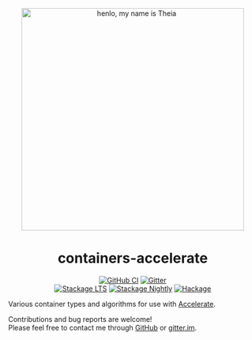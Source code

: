 <div align="center">
<img width="450" src="https://github.com/AccelerateHS/accelerate/raw/master/images/accelerate-logo-text-v.png?raw=true" alt="henlo, my name is Theia"/>

# containers-accelerate

[![GitHub CI](https://github.com/tmcdonell/containers-accelerate/workflows/CI/badge.svg)](https://github.com/tmcdonell/containers-accelerate/actions)
[![Gitter](https://img.shields.io/gitter/room/nwjs/nw.js.svg)](https://gitter.im/AccelerateHS/Lobby)
<br>
[![Stackage LTS](https://stackage.org/package/containers-accelerate/badge/lts)](https://stackage.org/lts/package/containers-accelerate)
[![Stackage Nightly](https://stackage.org/package/containers-accelerate/badge/nightly)](https://stackage.org/nightly/package/containers-accelerate)
[![Hackage](https://img.shields.io/hackage/v/containers-accelerate.svg)](https://hackage.haskell.org/package/containers-accelerate)

</div>

Various container types and algorithms for use with [Accelerate][accelerate].

Contributions and bug reports are welcome!<br>
Please feel free to contact me through [GitHub][accelerate] or [gitter.im][gitter.im].

 [accelerate]:          https://github.com/AccelerateHS/accelerate
 [gitter.im]:           https://gitter.im/AccelerateHS/Lobby

